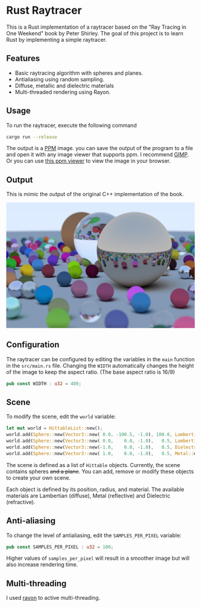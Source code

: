 # Rust Raytracer

This is a Rust implementation of a raytracer based on the "Ray Tracing in One Weekend" book by Peter Shirley. The goal of this project is to learn Rust by implementing a simple raytracer.

## Features

- Basic raytracing algorithm with spheres and planes.
- Antialiasing using random sampling.
- Diffuse, metallic and dielectric materials
- Multi-threaded rendering using Rayon.

## Usage

To run the raytracer, execute the following command

```bash
cargo run --release
```

The output is a [PPM](https://netpbm.sourceforge.net/doc/ppm.html) image. you can save the output of the program to a file and open it with any image viewer that supports ppm.
I recommend [GIMP](https://www.gimp.org/).
Or you can use [this ppm viewer](https://www.cs.rhodes.edu/welshc/COMP141_F16/ppmReader.html) to view the image in your browser.

## Output

This is mimic the output of the original C++ implementation of the book.

![output](https://raw.githubusercontent.com/Krymancer/rust-raytracing-in-a-weekend/main/.github/image.png)

## Configuration

The raytracer can be configured by editing the variables in the `main` function in the `src/main.rs` file.
Changing the `WIDTH` automatically changes the height of the image to keep the aspect ratio. (The base aspect ratio is 16/9)

```rust
pub const WIDTH : u32 = 400;
```

## Scene

To modify the scene, edit the `world` variable:

```rust
let mut world = HittableList::new();
world.add(Sphere::new(Vector3::new( 0.0, -100.5, -1.0), 100.0, Lambertian::new(Vector3::new(0.8, 0.8, 0.0))));
world.add(Sphere::new(Vector3::new( 0.0,    0.0, -1.0),   0.5, Lambertian::new(Vector3::new(0.1, 0.2, 0.5)));
world.add(Sphere::new(Vector3::new(-1.0,    0.0, -1.0),   0.5, Dielectric::new(1.5)));
world.add(Sphere::new(Vector3::new( 1.0,    0.0, -1.0),   0.5, Metal::new(Vector3::new(0.8, 0.6, 0.2), 0.0)));
```

The scene is defined as a list of `Hittable` objects. Currently, the scene contains spheres ~~and a plane~~. You can add, remove or modify these objects to create your own scene.

Each object is defined by its position, radius, and material. The available materials are Lambertian (diffuse), Metal (reflective) and Dielectric (refractive).

## Anti-aliasing

To change the level of antialiasing, edit the `SAMPLES_PER_PIXEL` variable:

```rust
pub const SAMPLES_PER_PIXEL : u32 = 100;
```

Higher values of `samples_per_pixel` will result in a smoother image but will also increase rendering time.

## Multi-threading

I used [rayon](https://github.com/rayon-rs/rayon) to active multi-threading.
